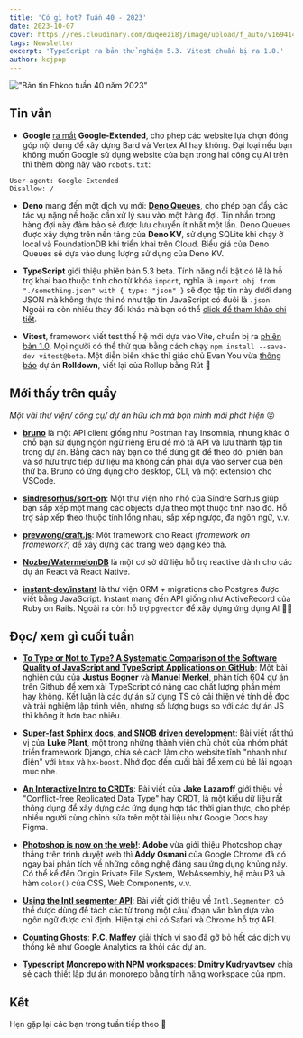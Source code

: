 ```yaml
---
title: 'Có gì hot? Tuần 40 - 2023'
date: 2023-10-07
cover: https://res.cloudinary.com/duqeezi8j/image/upload/f_auto/v1694145389/ehkoo/newsletters/w40-2023.png
tags: Newsletter
excerpt: 'TypeScript ra bản thử nghiệm 5.3. Vitest chuẩn bị ra 1.0.'
author: kcjpop
---
```


!["Bản tin Ehkoo tuần 40 năm 2023"](https://res.cloudinary.com/duqeezi8j/image/upload/f_auto/v1694145389/ehkoo/newsletters/w40-2023.png)

## Tin vắn

- **Google** [ra mắt](https://blog.google/technology/ai/an-update-on-web-publisher-controls/) **Google-Extended**, cho phép các website lựa chọn đóng góp nội dung để xây dựng Bard và Vertex AI hay không. Đại loại nếu bạn không muốn Google sử dụng website của bạn trong hai công cụ AI trên thì thêm dòng này vào `robots.txt`:

```
User-agent: Google-Extended
Disallow: /
```

- **Deno** mang đến một dịch vụ mới: [**Deno Queues**](https://deno.com/blog/queues), cho phép bạn đẩy các tác vụ nặng nề hoặc cần xử lý sau vào một hàng đợi. Tin nhắn trong hàng đợi này đảm bảo sẽ được lưu chuyển ít nhất một lần. Deno Queues được xây dựng trên nền tảng của **Deno KV**, sử dụng SQLite khi chạy ở local và FoundationDB khi triển khai trên Cloud. Biểu giá của Deno Queues sẽ dựa vào dung lượng sử dụng của Deno KV.

- **TypeScript** giới thiệu phiên bản 5.3 beta. Tính năng nổi bật có lẽ là hỗ trợ khai báo thuộc tính cho từ khóa `import`, nghĩa là `import obj from "./something.json" with { type: "json" }` sẽ đọc tập tin này dưới dạng JSON mà không thực thi nó như tập tin JavaScript có đuôi là `.json`. Ngoài ra còn nhiều thay đổi khác mà bạn có thể [click để tham khảo chi tiết](https://devblogs.microsoft.com/typescript/announcing-typescript-5-3-beta/).

- **Vitest**, framework viết test thế hệ mới dựa vào Vite, chuẩn bị ra [phiên bản 1.0](https://github.com/vitest-dev/vitest/releases/tag/v1.0.0-beta.0). Mọi người có thể thử qua bằng cách chạy `npm install --save-dev vitest@beta`. Một diễn biến khác thì giáo chủ Evan You vừa [thông báo](https://twitter.com/youyuxi/status/1709943106215530867) dự án **Rolldown**, viết lại của Rollup bằng Rút 🦀

## Mới thấy trên quầy

_Một vài thư viện/ công cụ/ dự án hữu ích mà bọn mình mới phát hiện_ 😛

- [**bruno**](https://www.usebruno.com/) là một API client giống như Postman hay Insomnia, nhưng khác ở chỗ bạn sử dụng ngôn ngữ riêng Bru để mô tả API và lưu thành tập tin trong dự án. Bằng cách này bạn có thể dùng git để theo dõi phiên bản và sở hữu trực tiếp dữ liệu mà không cần phải dựa vào server của bên thứ ba. Bruno có ứng dụng cho desktop, CLI, và một extension cho VSCode.

- [**sindresorhus/sort-on**](https://github.com/sindresorhus/sort-on): Một thư viện nho nhỏ của Sindre Sorhus giúp bạn sắp xếp một mảng các objects dựa theo một thuộc tính nào đó. Hỗ trợ sắp xếp theo thuộc tính lồng nhau, sắp xếp ngược, đa ngôn ngữ, v.v.

- [**prevwong/craft.js**](https://github.com/prevwong/craft.js): Một framework cho React (_framework on framework?_) để xây dựng các trang web dạng kéo thả.

- [**Nozbe/WatermelonDB**](https://github.com/Nozbe/WatermelonDB) là một cơ sở dữ liệu hỗ trợ reactive dành cho các dự án React và React Native.

- [**instant-dev/instant**](https://github.com/instant-dev/instant) là thư viện ORM + migrations cho Postgres được viết bằng JavaScript. Instant mang đến API giống như ActiveRecord của Ruby on Rails. Ngoài ra còn hỗ trợ `pgvector` để xây dựng ứng dụng AI 😮‍💨

## Đọc/ xem gì cuối tuần

- [**To Type or Not to Type? A Systematic Comparison of the Software Quality of JavaScript and TypeScript Applications on GitHub**](https://arxiv.org/abs/2203.11115): Một bài nghiên cứu của **Justus Bogner** và **Manuel Merkel**, phân tích 604 dự án trên Github để xem xài TypeScript có nâng cao chất lượng phần mềm hay không. Kết luận là các dự án sử dụng TS có cải thiện về tính dễ đọc và trải nghiệm lập trình viên, nhưng số lượng bugs so với các dự án JS thì không ít hơn bao nhiêu.

- [**Super-fast Sphinx docs, and SNOB driven development**](https://lukeplant.me.uk/blog/posts/super-fast-sphinx-docs/): Bài viết rất thú vị của **Luke Plant**, một trong những thành viên chủ chốt của nhóm phát triển framework Django, chia sẻ cách làm cho website tĩnh "nhanh như điện" với `htmx` và `hx-boost`. Nhớ đọc đến cuối bài để xem cú bẻ lái ngoạn mục nhe.

- [**An Interactive Intro to CRDTs**](https://jakelazaroff.com/words/an-interactive-intro-to-crdts/): Bài viết của **Jake Lazaroff** giới thiệu về "Conflict-free Replicated Data Type" hay CRDT, là một kiểu dữ liệu rất thông dụng để xây dựng các ứng dụng hợp tác thời gian thực, cho phép nhiều người cùng chỉnh sửa trên một tài liệu như Google Docs hay Figma.

- [**Photoshop is now on the web!**](https://medium.com/@addyosmani/photoshop-is-now-on-the-web-38d70954365a): **Adobe** vừa giới thiệu Photoshop chạy thẳng trên trình duyệt web thì **Addy Osmani** của Google Chrome đã có ngay bài phân tích về những công nghệ đằng sau ứng dụng khủng này. Có thể kể đến Origin Private File System, WebAssembly, hệ màu P3 và hàm `color()` của CSS, Web Components, v.v.

- [**Using the Intl segmenter API**](https://polypane.app/blog/using-the-intl-segmenter-api/): Bài viết giới thiệu về `Intl.Segmenter`, có thể được dùng để tách các từ trong một câu/ đoạn văn bản dựa vào ngôn ngữ được chỉ định. Hiện tại chỉ có Safari và Chrome hỗ trợ API.

- [**Counting Ghosts**](https://pcmaffey.com/counting-ghosts): **P.C. Maffey** giải thích vì sao đã gỡ bỏ hết các dịch vụ thống kê như Google Analytics ra khỏi các dự án.

- [**Typescript Monorepo with NPM workspaces**](https://www.yieldcode.blog/post/npm-workspaces/): **Dmitry Kudryavtsev** chia sẻ cách thiết lập dự án monorepo bằng tính năng workspace của npm.

## Kết

Hẹn gặp lại các bạn trong tuần tiếp theo 👋
